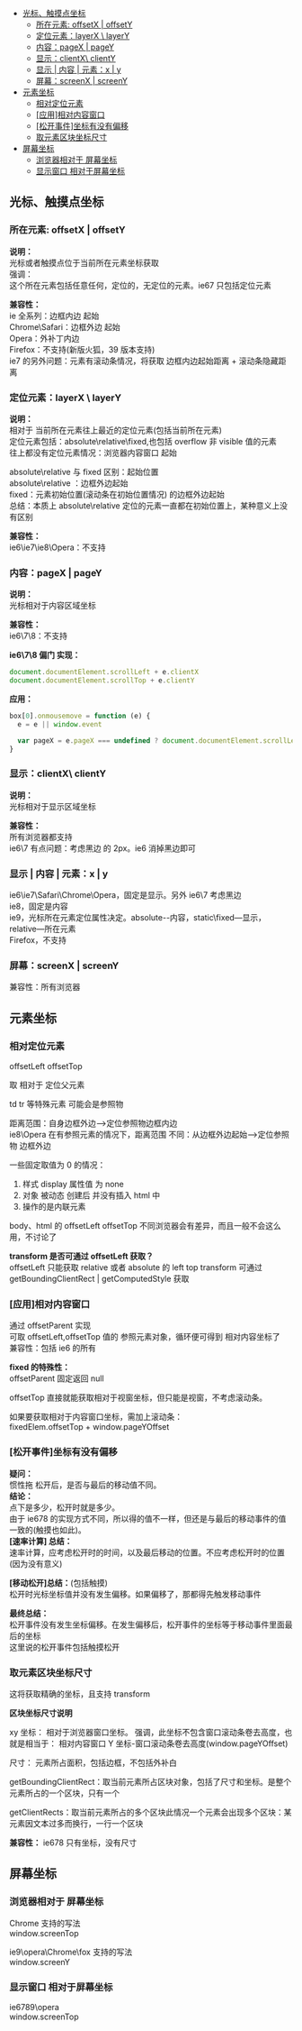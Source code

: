- [光标、触摸点坐标](#光标触摸点坐标)
  - [所在元素: offsetX | offsetY](#所在元素-offsetx--offsety)
  - [定位元素：layerX \ layerY](#定位元素layerx--layery)
  - [内容：pageX | pageY](#内容pagex--pagey)
  - [显示：clientX\ clientY](#显示clientx-clienty)
  - [显示 | 内容 | 元素：x | y](#显示--内容--元素x--y)
  - [屏幕：screenX | screenY](#屏幕screenx--screeny)
- [元素坐标](#元素坐标)
  - [相对定位元素](#相对定位元素)
  - [[应用]相对内容窗口](#应用相对内容窗口)
  - [[松开事件]坐标有没有偏移](#松开事件坐标有没有偏移)
  - [取元素区块坐标尺寸](#取元素区块坐标尺寸)
- [屏幕坐标](#屏幕坐标)
  - [浏览器相对于 屏幕坐标](#浏览器相对于-屏幕坐标)
  - [显示窗口 相对于屏幕坐标](#显示窗口-相对于屏幕坐标)

## 光标、触摸点坐标

### 所在元素: offsetX | offsetY

**说明：**  
光标或者触摸点位于当前所在元素坐标获取  
强调：  
这个所在元素包括任意任何，定位的，无定位的元素。ie67 只包括定位元素

**兼容性：**  
ie 全系列：边框内边 起始  
Chrome\Safari：边框外边 起始  
Opera：外补丁内边  
Firefox：不支持(新版火狐，39 版本支持)  
ie7 的另外问题：元素有滚动条情况，将获取 边框内边起始距离 + 滚动条隐藏距离

### 定位元素：layerX \ layerY

**说明：**  
相对于 当前所在元素往上最近的定位元素(包括当前所在元素)  
定位元素包括：absolute\relative\fixed,也包括 overflow 非 visible 值的元素  
往上都没有定位元素情况：浏览器内容窗口 起始

absolute\relative 与 fixed 区别：起始位置  
absolute\relative ：边框外边起始  
fixed：元素初始位置(滚动条在初始位置情况) 的边框外边起始  
总结：本质上 absolute\relative 定位的元素一直都在初始位置上，某种意义上没有区别

**兼容性：**  
ie6\ie7\ie8\Opera：不支持

### 内容：pageX | pageY

**说明：**  
光标相对于内容区域坐标

**兼容性：**  
ie6\7\8：不支持

**ie6\7\8 偏门 实现：**

```js
document.documentElement.scrollLeft + e.clientX
document.documentElement.scrollTop + e.clientY
```

**应用：**

```js
box[0].onmousemove = function (e) {
  e = e || window.event

  var pageX = e.pageX === undefined ? document.documentElement.scrollLeft + e.clientX : e.pageX
}
```

### 显示：clientX\ clientY

**说明：**  
光标相对于显示区域坐标

**兼容性：**  
所有浏览器都支持  
ie6\7 有点问题：考虑黑边 的 2px。ie6 消掉黑边即可

### 显示 | 内容 | 元素：x | y

ie6\ie7\Safari\Chrome\Opera，固定是显示。另外 ie6\7 考虑黑边  
ie8，固定是内容  
ie9，光标所在元素定位属性决定。absolute--内容，static\fixed—显示，relative—所在元素  
Firefox，不支持

### 屏幕：screenX | screenY

兼容性：所有浏览器

## 元素坐标

### 相对定位元素

offsetLeft offsetTop

取 相对于 定位父元素

td tr 等特殊元素 可能会是参照物

距离范围：自身边框外边——>定位参照物边框内边  
ie8\Opera 在有参照元素的情况下，距离范围 不同：从边框外边起始——>定位参照物 边框外边

一些固定取值为 0 的情况：

1. 样式 display 属性值 为 none
2. 对象 被动态 创建后 并没有插入 html 中
3. 操作的是内联元素

body、html 的 offsetLeft offsetTop 不同浏览器会有差异，而且一般不会这么用，不讨论了

**transform 是否可通过 offsetLeft 获取？**  
offsetLeft 只能获取 relative 或者 absolute 的 left top transform 可通过 getBoundingClientRect | getComputedStyle 获取

### [应用]相对内容窗口

通过 offsetParent 实现  
可取 offsetLeft,offsetTop 值的 参照元素对象，循环便可得到 相对内容坐标了  
兼容性：包括 ie6 的所有

**fixed 的特殊性：**  
offsetParent 固定返回 null

offsetTop 直接就能获取相对于视窗坐标，但只能是视窗，不考虑滚动条。

如果要获取相对于内容窗口坐标，需加上滚动条：  
fixedElem.offsetTop + window.pageYOffset

### [松开事件]坐标有没有偏移

**疑问：**  
惯性拖 松开后，是否与最后的移动值不同。  
**结论：**  
点下是多少，松开时就是多少。  
由于 ie678 的实现方式不同，所以得的值不一样，但还是与最后的移动事件的值一致的(触摸也如此)。  
**[速率计算] 总结：**  
速率计算，应考虑松开时的时间，以及最后移动的位置。不应考虑松开时的位置(因为没有意义)

**[移动松开]总结：**(包括触摸)  
松开时光标坐标值并没有发生偏移。如果偏移了，那都得先触发移动事件

**最终总结：**  
松开事件没有发生坐标偏移。在发生偏移后，松开事件的坐标等于移动事件里面最后的坐标  
这里说的松开事件包括触摸松开

### 取元素区块坐标尺寸

这将获取精确的坐标，且支持 transform

**区块坐标尺寸说明**

xy 坐标： 相对于浏览器窗口坐标。 强调，此坐标不包含窗口滚动条卷去高度，也就是相当于： 相对内容窗口 Y 坐标-窗口滚动条卷去高度(window.pageYOffset)

尺寸： 元素所占面积，包括边框，不包括外补白

getBoundingClientRect：取当前元素所占区块对象，包括了尺寸和坐标。是整个元素所占的一个区块，只有一个

getClientRects：取当前元素所占的多个区块此情况一个元素会出现多个区块：某元素因文本过多而换行，一行一个区块

**兼容性：** ie678 只有坐标，没有尺寸

## 屏幕坐标

### 浏览器相对于 屏幕坐标

Chrome 支持的写法  
window.screenTop

ie9\opera\Chrome\fox 支持的写法  
window.screenY

### 显示窗口 相对于屏幕坐标

ie6789\opera  
window.screenTop
